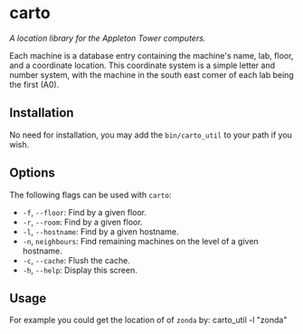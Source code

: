 # carto

*A location library for the Appleton Tower computers.*

Each machine is a database entry containing the machine's name, lab, floor, and a coordinate location. This coordinate system is a simple letter and number system, with the machine in the south east corner of each lab being the first (A0).

## Installation
No need for installation, you may add the `bin/carto_util` to your path if you wish.

## Options
The following flags can be used with `carto`:

* `-f`, `--floor`: Find by a given floor.
* `-r`, `--room`: Find by a given floor.
* `-l`, `--hostname`: Find by a given hostname.
* `-n`, `neighbours`: Find remaining machines on the level of a given hostname.
* `-c`, `--cache`: Flush the cache.
* `-h`, `--help`: Display this screen.

## Usage
For example you could get the location of of `zonda` by:
      carto_util -l "zonda"